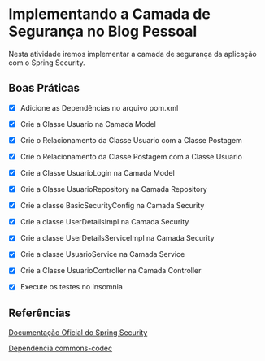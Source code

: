 # Implementando a Camada de Segurança no Blog Pessoal

Nesta atividade iremos implementar a camada de segurança da aplicação com o Spring Security. 

<h2>Boas Práticas</h2>

- [x] Adicione as Dependências  no arquivo pom.xml
- [x] Crie a Classe Usuario na Camada Model
- [x] Crie o Relacionamento da Classe Usuario com a Classe Postagem
- [x] Crie o Relacionamento da Classe Postagem com a Classe Usuario
- [x] Crie a Classe UsuarioLogin na Camada Model
- [x] Crie a Classe UsuarioRepository na Camada Repository
- [x] Crie a classe BasicSecurityConfig na Camada Security
- [x] Crie a classe UserDetailsImpl na Camada Security
- [x] Crie a classe UserDetailsServiceImpl na Camada Security
- [x] Crie a classe UsuarioService na Camada Service
- [x] Crie a Classe UsuarioController na Camada Controller
- [x] Execute os testes no Insomnia



<h2>Referências</h2>

<a href="https://spring.io/projects/spring-security" target="_blank">Documentação Oficial do Spring Security</a>

<a href="https://commons.apache.org/proper/commons-codec/" target="_blank">Dependência commons-codec</a>

